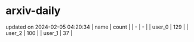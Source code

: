 # arxiv-daily
updated on 2024-02-05 04:20:34
| name | count |
| - | - |
| user_0 | 129 |
| user_2 | 100 |
| user_1 | 37 |
